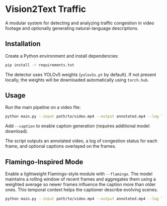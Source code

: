 # Vision2Text Traffic

A modular system for detecting and analyzing traffic congestion in video footage and optionally generating natural-language descriptions.

## Installation

Create a Python environment and install dependencies:

```bash
pip install -r requirements.txt
```

The detector uses YOLOv5 weights (`yolov5s.pt` by default). If not present locally, the weights will be downloaded automatically using `torch.hub`.

## Usage

Run the main pipeline on a video file:

```bash
python main.py --input path/to/video.mp4 --output annotated.mp4 --log log.txt
```

Add `--caption` to enable caption generation (requires additional model download).

The script outputs an annotated video, a log of congestion status for each frame, and optional captions overlayed on the frames.

## Flamingo-Inspired Mode

Enable a lightweight Flamingo-style module with `--flamingo`. The model maintains
a rolling window of recent frames and aggregates them using a weighted average so
newer frames influence the caption more than older ones. This temporal context
helps the captioner describe evolving scenes.

```bash
python main.py --input path/to/video.mp4 --output annotated.mp4 --log log.txt --flamingo --caption
```
